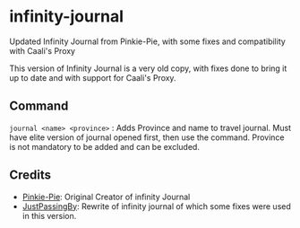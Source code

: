 # infinity-journal
Updated Infinity Journal from Pinkie-Pie, with some fixes and compatibility with Caali's Proxy

This version of Infinity Journal is a very old copy, with fixes done to bring it up to date and with support for Caali's Proxy.

## Command
`journal <name> <province>` : Adds Province and name to travel journal. Must have elite version of journal opened first, then use the command. Province is not mandatory to be added and can be excluded.

## Credits
- [Pinkie-Pie](https://github.com/tera-mods): Original Creator of infinity Journal
- [JustPassingBy](https://github.com/ayylmar/infinity-journal): Rewrite of infinity journal of which some fixes were used in this version.
